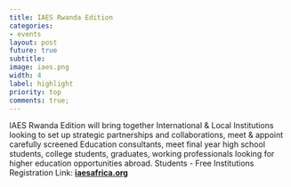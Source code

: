 ```yaml
---
title: IAES Rwanda Edition
categories:
- events
layout: post
future: true
subtitle:
image: iaes.png
width: 4
label: highlight
priority: top
comments: true;
---
```



IAES Rwanda Edition will bring together International & Local Institutions looking to set up strategic partnerships and collaborations, meet & appoint carefully screened Education consultants, meet final year high school students, college students, graduates, working professionals looking for higher education opportunities abroad.
Students - Free
Institutions Registration Link: **<a href="http://www.iaesafrica.org/50-countries-tour/" target="_blank">iaesafrica.org</a>**
